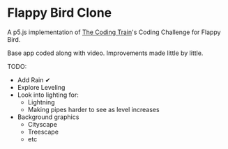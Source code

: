 # Flappy Bird Clone

A p5.js implementation of [The Coding Train](https://www.youtube.com/watch?v=cXgA1d_E-jY)'s Coding Challenge for Flappy Bird.

Base app coded along with video.  Improvements made little by little.

TODO:

* Add Rain &#10004;  
* Explore Leveling  
* Look into lighting for:  
  * Lightning
  * Making pipes harder to see as level increases  
* Background graphics  
  * Cityscape  
  * Treescape  
  * etc  